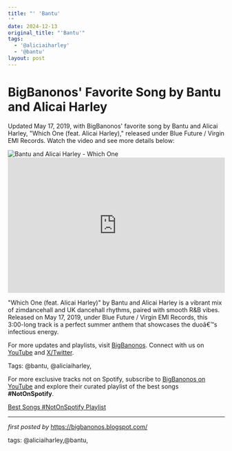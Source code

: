 ```yaml
---
title: "' 'Bantu'
'"
date: 2024-12-13
original_title: "'Bantu'"
tags:
  - '@aliciaiharley'
  - '@bantu'
layout: post
---
```

<!-- Post Title -->
<h1 >BigBanonos' Favorite Song by Bantu and Alicai Harley</h1> <!-- Introductory Text -->
<p >Updated May 17, 2019, with BigBanonos' favorite song by Bantu and Alicai Harley, "Which One (feat. Alicai Harley)," released under Blue Future / Virgin EMI Records. Watch the video and see more details below:</p> <!-- Featured Image -->
<div > <img src="https://i.ytimg.com/vi/9rJd0B7Qs8k/hq720.jpg?sqp=-oaymwEhCK4FEIIDSFryq4qpAxMIARUAAAAAGAElAADIQj0AgKJD&rs=AOn4CLBLHL_98AYXGB3hLyzq_F_vqBhkQg" alt="Bantu and Alicai Harley - Which One" />
</div> <!-- YouTube Video Embed -->
<div > <iframe width="100%" height="315" src="https://www.youtube.com/embed/9rJd0B7Qs8k" title="Bantu - Which One ft. AlicaÃƒÆ’Ã‚Â¬ Harley" frameborder="0" allow="accelerometer; autoplay; clipboard-write; encrypted-media; gyroscope; picture-in-picture; web-share" referrerpolicy="strict-origin-when-cross-origin" allowfullscreen></iframe>
</div> <!-- Song Information -->
<div > <p>"Which One (feat. Alicai Harley)" by Bantu and Alicai Harley is a vibrant mix of zimdancehall and UK dancehall rhythms, paired with smooth R&B vibes. Released on May 17, 2019, under Blue Future / Virgin EMI Records, this 3:00-long track is a perfect summer anthem that showcases the duoâ€™s infectious energy.</p>
</div> <!-- Footer Links -->
<div > <p>For more updates and playlists, visit <a href="https://bigbanonos.blogspot.com/" target="_blank">BigBanonos</a>. Connect with us on <a href="https://www.youtube.com/@BigBanonos" target="_blank">YouTube</a> and <a href="https://x.com/bigbanonos" target="_blank">X/Twitter</a>.</p>
</div> <!-- Tags -->
<p >Tags: @bantu, @aliciaiharley,</p>


<!--Subscribe and Playlist Links-->
<div>
    <p>For more exclusive tracks not on Spotify, subscribe to <a href="https://www.youtube.com/@BigBanonos" target="_blank">BigBanonos on YouTube</a> and explore their curated playlist of the best songs <strong>#NotOnSpotify</strong>.</p>
    <p><a href="https://www.youtube.com/playlist?list=PLtuNtuTatqI0kFahUCbtbfenC_ET5O_tr" target="_blank">Best Songs #NotOnSpotify Playlist<br /></a></p></div>

<hr />

<p><em>first posted by</em> <a href="https://bigbanonos.blogspot.com/" rel="noopener" target="_new">https://bigbanonos.blogspot.com/</a></p>

<p>tags: @aliciaiharley,@bantu,</p>
